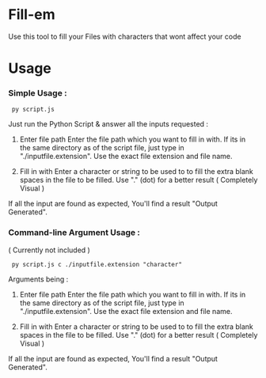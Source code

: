 # Fill-em
Use this tool to fill your Files with characters that wont affect your code

# Usage

<h3> Simple Usage : </h3>

 <code> py script.js </code>

Just run the Python Script & answer all the inputs requested :
1. Enter file path 
    Enter the file path which you want to fill in with. If its in the same directory as of the script file, just type in  "./inputfile.extension". Use the exact file extension and file name.
    
2. Fill in with 
    Enter a character or string to be used to to fill the extra blank spaces in the file to be filled. Use "." (dot) for a better result ( Completely Visual )
    
If all the input are found as expected, You'll find a result "Output Generated".

<h3> Command-line Argument Usage : </h3>  ( Currently not included )

 <code> py script.js c ./inputfile.extension "character" </code>

Arguments being :
1. Enter file path 
    Enter the file path which you want to fill in with. If its in the same directory as of the script file, just type in  "./inputfile.extension". Use the exact file extension and file name.
    
2. Fill in with 
    Enter a character or string to be used to to fill the extra blank spaces in the file to be filled. Use "." (dot) for a better result ( Completely Visual )
    
If all the input are found as expected, You'll find a result "Output Generated".
